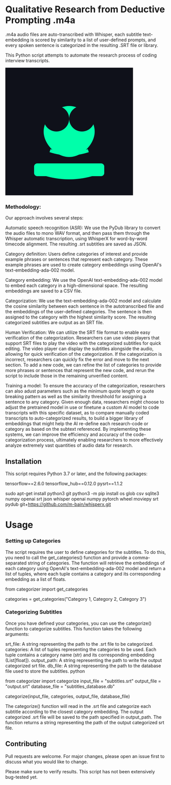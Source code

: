 # Qualitative Research from Deductive Prompting .m4a 

.m4a audio files are auto-transcribed with Whisper, each subtitle text-embedding is scored by similarity to a list of user-defined prompts, and every spoken sentence is categorized in the resulting .SRT file or library. 

This Python script attempts to automate the research process of coding interview transcripts. 

![icon](icon.svg)

### Methodology:
Our approach involves several steps:

Automatic speech recognition (ASR): We use the PyDub library to convert the audio files to mono WAV format, and then pass them through the Whisper automatic transcription, using WhisperX for word-by-word timecode alignment. The resulting .srt subtitles are saved as JSON.

Category definition: Users define categories of interest and provide example phrases or sentences that represent each category. These example phrases are used to create category embeddings using OpenAI's text-embedding-ada-002 model.

Category embedding: We use the OpenAI text-embedding-ada-002 model to embed each category in a high-dimensional space. The resulting embeddings are saved to a CSV file.

Categorization: We use the text-embedding-ada-002 model and calculate the cosine similarity between each sentence in the autotranscribed file and the embeddings of the user-defined categories. The sentence is then assigned to the category with the highest similarity score. The resulting categorized subtitles are output as an SRT file.

Human Verification: We can utilize the SRT file format to enable easy verification of the categorization. Researchers can use video players that support SRT files to play the video with the categorized subtitles for quick editing. The video player can display the subtitles alongside the audio, allowing for quick verification of the categorization. If the categorization is incorrect, researchers can quickly fix the error and move to the next section. To add a new code, we can refine the list of categories to provide more phrases or sentences that represent the new code, and rerun the script to include those in the remaining unverified content.

Training a model: To ensure the accuracy of the categorization, researchers can also adust parameters such as the minimum quote length or quote breaking pattern as well as the similarity threshhold for assigning a sentence to any category.  Given enough data, researchers might choose to adjust the pretrained model in use or finetune a custom AI model to code transcripts with this specific dataset, as to compare manually coded transcripts to auto-categorized results, to build a bigger library of embeddings that might help the AI re-define each research-code or category as based on the subtext referenced. By implementing these systems, we can improve the efficiency and accuracy of the code-categorization process, ultimately enabling researchers to more effectively analyze extremely vast quantities of audio data for research.

## Installation
This script requires Python 3.7 or later, and the following packages:

tensorflow==2.6.0
tensorflow_hub==0.12.0
pysrt==1.1.2

  sudo apt-get install python3 git 
  python3 -m pip install  os glob csv sqlite3 numpy openai srt json whisper openai numpy pytorch wheel moviepy srt pydub  git+https://github.com/m-bain/whisperx.git


# Usage
### Setting up Categories
The script requires the user to define categories for the subtitles. To do this, you need to call the get_categories() function and provide a comma-separated string of categories. The function will retrieve the embeddings of each category using OpenAI's text-embedding-ada-002 model and return a list of tuples, where each tuple contains a category and its corresponding embedding as a list of floats.

  from categorizer import get_categories

  categories = get_categories("Category 1, Category 2, Category 3")


### Categorizing Subtitles
Once you have defined your categories, you can use the categorize() function to categorize subtitles. This function takes the following arguments:

srt_file: A string representing the path to the .srt file to be categorized.
categories: A list of tuples representing the categories to be used. Each tuple contains a category name (str) and its corresponding embedding (List[float]).
output_path: A string representing the path to write the output categorized srt file.
db_file: A string representing the path to the database file used to store the subtitles.
python

  from categorizer import categorize
  input_file = "subtitles.srt"
  output_file = "output.srt"
  database_file = "subtitles_database.db"

  categorize(input_file, categories, output_file, database_file)

The categorize() function will read in the .srt file and categorize each subtitle according to the closest category embedding. The output categorized .srt file will be saved to the path specified in output_path. The function returns a string representing the path of the output categorized srt file.

## Contributing
Pull requests are welcome. For major changes, please open an issue first to discuss what you would like to change.

Please make sure to verify results. This script has not been extensively bug-tested yet.
